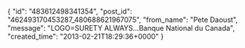  {
   "id": "483612498341354",
   "post_id": "462493170453287_480688621967075",
   "from_name": "Pete Daoust",
   "message": "LOGO=SURETY ALWAYS...Banque National du Canada",
   "created_time": "2013-02-21T18:29:36+0000"
 }
